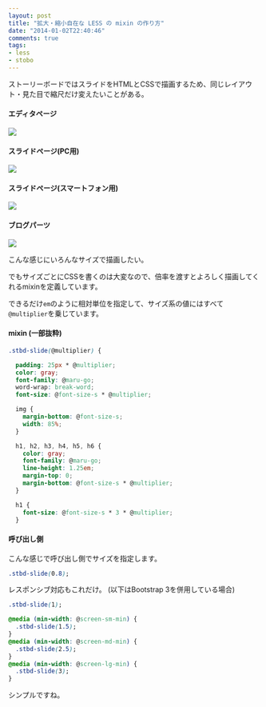 ```yaml
---
layout: post
title: "拡大・縮小自在な LESS の mixin の作り方"
date: "2014-01-02T22:40:46"
comments: true
tags: 
- less
- stobo
---
```


ストーリーボードではスライドをHTMLとCSSで描画するため、同じレイアウト・見た目で縮尺だけ変えたいことがある。

<!--more-->

#### エディタページ

![](https://dl.dropboxusercontent.com/u/459142/img/blog/less-mixin-1.png)

#### スライドページ(PC用)

![](https://dl.dropboxusercontent.com/u/459142/img/blog/less-mixin-2.png)

#### スライドページ(スマートフォン用)

![](https://dl.dropboxusercontent.com/u/459142/img/blog/less-mixin-3.png)

#### ブログパーツ

![](https://dl.dropboxusercontent.com/u/459142/img/blog/less-mixin-4.png)

こんな感じにいろんなサイズで描画したい。

でもサイズごとにCSSを書くのは大変なので、倍率を渡すとよろしく描画してくれるmixinを定義しています。

できるだけ`em`のように相対単位を指定して、サイズ系の値にはすべて`@multiplier`を乗じています。

#### mixin (一部抜粋)

```css
.stbd-slide(@multiplier) {

  padding: 25px * @multiplier;
  color: gray;
  font-family: @maru-go;
  word-wrap: break-word;
  font-size: @font-size-s * @multiplier;

  img {
    margin-bottom: @font-size-s;
    width: 85%;
  }

  h1, h2, h3, h4, h5, h6 {
    color: gray;
    font-family: @maru-go;
    line-height: 1.25em;
    margin-top: 0;
    margin-bottom: @font-size-s * @multiplier;
  }

  h1 {
    font-size: @font-size-s * 3 * @multiplier;
  }
```

#### 呼び出し側

こんな感じで呼び出し側でサイズを指定します。

```css
.stbd-slide(0.8);
```

レスポンシブ対応もこれだけ。
(以下はBootstrap 3を併用している場合)

```css
.stbd-slide(1);

@media (min-width: @screen-sm-min) {
  .stbd-slide(1.5);
}
@media (min-width: @screen-md-min) {
  .stbd-slide(2.5);
}
@media (min-width: @screen-lg-min) {
  .stbd-slide(3);
}
```

シンプルですね。

